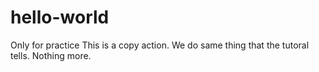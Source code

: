 # hello-world
Only for practice
This is a copy action. We do same thing that the tutoral tells.
Nothing more.
